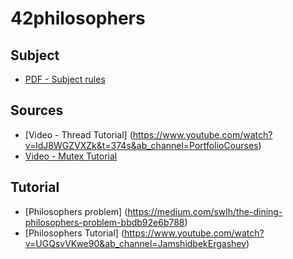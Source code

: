 # 42philosophers

## Subject
- [PDF - Subject rules](https://cdn.intra.42.fr/pdf/pdf/65786/es.subject.pdf)

## Sources
- [Video - Thread Tutorial] (https://www.youtube.com/watch?v=ldJ8WGZVXZk&t=374s&ab_channel=PortfolioCourses)
- [Video - Mutex Tutorial](https://www.youtube.com/watch?v=raLCgPK-Igc&ab_channel=PortfolioCourses)

## Tutorial
- [Philosophers problem] (https://medium.com/swlh/the-dining-philosophers-problem-bbdb92e6b788)
- [Philosophers Tutorial] (https://www.youtube.com/watch?v=UGQsvVKwe90&ab_channel=JamshidbekErgashev)
